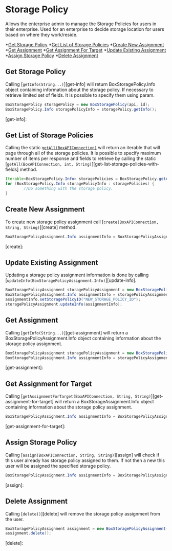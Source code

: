 Storage Policy 
==============

Allows the enterprise admin to manage the Storage Policies for users in their
enterprise. Used for an enterprise to decide storage location for users based on
where they work/reside. 

*[Get Storage Policy](#get-storage-policy) 
*[Get List of Storage Policies](#get-list-of-storage-policies)
*[Create New Assignment](#create-new-assignment)
*[Get Assignment](#get-assignment)
*[Get Assignment For Target](#get-assignment-for-target)
*[Update Existing Assignment](#update-existing-assignment)
*[Assign Storage Policy](#assign-storage-policy)
*[Delete Assignment](#delete-assignment)

Get Storage Policy
------------------

Calling [`getInfo(String...)`][get-info] will return BoxStoragePolicy.Info object
containing information about the storage policy. If necessary to retrieve 
limited set of fields. It is possible to specify them using param.

```java
BoxStoragePolicy storagePolicy = new BoxStoragePolicy(api, id);
BoxStoragePolicy.Info storagePolicyInfo = storagePolicy.getInfo();
```

[get-info]:

Get List of Storage Policies
----------------------------

Calling the static [`getAll(BoxAPIConnection)`][get-list-of-storage-policies]
will return an iterable that will page through all of the storage policies. 
It is possible to specify maximum number of items per response and fields to retrieve by 
calling the static [`getAll(BoxAPIConnection, int, String)`][get-list-storage-policies-with-fields] method. 

```java
Iterable<BoxStoragePolicy.Info> storagePolicies = BoxStoragePolicy.getAll(api);
for (BoxStoragePolicy.Info storagePolicyInfo : storagePolicies) {
        //Do something with the storage policy.
}
```

[get-list-of-storage-policies]:
[get-list-of-storage-policies-with-fields]: 

Create New Assignment
---------------------

To create new storage policy assignment call [`create(BoxAPIConnection, String, String)`][create] method. 

```java
BoxStoragePolicyAssignment.Info assignmentInfo = BoxStoragePolicyAssignment.create(api, policyID, userID);
```

[create]:

Update Existing Assignment
--------------------------

Updating a storage policy assignment information is done by calling
[`updateInfo(BoxStoragePolicyAssignment.Info)`][update-info].

```java
BoxStoragePolicyAssignment storagePolicyAssignment = new BoxStoragePolicyAssignment(api, "ASSIGNMENT_ID");
BoxStoragePolicyAssignment.Info assignmentInfo = storagePolicyAssignment.new Info();
assignmentInfo.setStoragePolicyID("NEW_STORAGE_POLICY_ID");
storagePolicyAssignment.updateInfo(assignmentInfo);
```

Get Assignment
--------------

Calling [`getInfo(String...)`][get-assignment] will return a BoxStoragePolicyAssignment.Info object containing information
about the storage policy assignment. 

```java
BoxStoragePolicyAssignment storagePolicyAssignment = new BoxStoragePolicyAssignment(api, id);
BoxStoragePolicyAssignment.Info assignmentInfo = storagePolicyAssignment.getInfo();
```

[get-assignment]:

Get Assignment for Target
-------------------------

Calling [`getAssignmentForTarget(BoxAPIConnection, String, String)`][get-assignment-for-target] will return a BoxStorageAssignment.Info
object containing information about the storage policy assignment. 

```java
BoxStoragePolicyAssignment.Info assignmentInfo = BoxStoragePolicyAssignment.getAssignmentForTarget(api, "user", "1234")
```

[get-assignment-for-target]:

Assign Storage Policy
---------------------

Calling [`assign(BoxAPIConnection, String, String)`][assign] will check if this user already has storage policy assigned to them. If not then a new
this user will be assigned the specified storage policy. 

```java
BoxStoragePolicyAssignment.Info assignmentInfo = BoxStoragePolicyAssignment.assign(api, "1234", "5678");
```

[assign]:

Delete Assignment
-----------------

Calling [`delete()`][delete] will remove the storage policy assignment from the user. 

```java
BoxStoragePolicyAssignment assignment = new BoxStoragePolicyAssignment(api, "user_1234");
assignment.delete();
```

[delete]:


